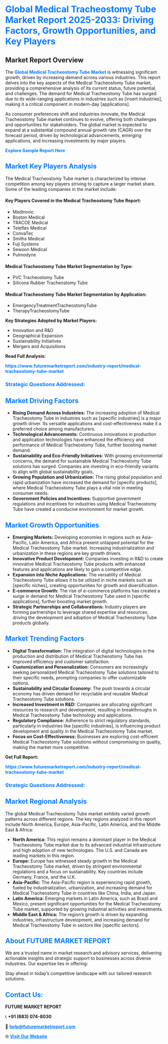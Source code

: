 <h1 style="color: #007BFF;">Global Medical Tracheostomy Tube Market Report 2025-2033: Driving Factors, Growth Opportunities, and Key Players</h1>

<section id="overview">
<h2>Market Report Overview</h2>
<p>The <a href="https://www.futuremarketreport.com/industry-report/medical-tracheostomy-tube-market" style="color: #007BFF; text-decoration: none;"><strong>Global Medical Tracheostomy Tube Market</strong></a> is witnessing significant growth, driven by increasing demand across various industries. This report delves into the key aspects of the Medical Tracheostomy Tube market, providing a comprehensive analysis of its current status, future potential, and challenges. The demand for Medical Tracheostomy Tube has surged due to its wide-ranging applications in industries such as [insert industries], making it a critical component in modern-day [applications].</p>
<p>As consumer preferences shift and industries innovate, the Medical Tracheostomy Tube market continues to evolve, offering both challenges and opportunities for stakeholders. The global market is expected to expand at a substantial compound annual growth rate (CAGR) over the forecast period, driven by technological advancements, emerging applications, and increasing investments by major players.</p>
</section>

<section id="overview">
<p><a href="https://www.futuremarketreport.com/request-sample/reportId=64762" style="color: #007BFF; text-decoration: none;"><strong>Explore Sample Report Here</strong></a></p>
</section>

<section id="key-players">
<h2 style="color: #007BFF;">Market Key Players Analysis</h2>
<p>The Medical Tracheostomy Tube market is characterized by intense competition among key players striving to capture a larger market share. Some of the leading companies in the market include:</p>
<h4>Key Players Covered in the Medical Tracheostomy Tube Report:</h4>
<ul><li>Medtronic</li><li>Boston Medical</li><li>TRACOE Medical</li><li>Teleflex Medical</li><li>ConvaTec</li><li>Smiths Medical</li><li>Fuji Systems</li><li>Sewoon Medical</li><li>Pulmodyne</li></ul>
<h4>Medical Tracheostomy Tube Market Segmentation by Type:</h4>
<ul><li>PVC Tracheostomy Tube</li><li>Silicone Rubber Tracheostomy Tube</li></ul>

<h4>Medical Tracheostomy Tube Market Segmentation by Application:</h4>
<ul><li>EmergencyTreatmentTracheostomyTube</li><li>TherapyTracheostomyTube</li></ul>
<p><strong>Key Strategies Adopted by Market Players:</strong></p>
<ul>
<li>Innovation and R&D</li>
<li>Geographical Expansion</li>
<li>Sustainability Initiatives</li>
<li>Mergers and Acquisitions</li>
</ul>
</section>

<section>
<p><strong>Read Full Analysis: </strong></p><a href="https://www.futuremarketreport.com/industry-report/medical-tracheostomy-tube-market" style="color: #007BFF; text-decoration: none;"><strong>https://www.futuremarketreport.com/industry-report/medical-tracheostomy-tube-market</strong></a>
<h3 style="color: #007BFF;">Strategic Questions Addressed:</h3>
</section>

<section id="driving-factors">
<h2 style="color: #007BFF;">Market Driving Factors</h2>
<ul>
<li><strong>Rising Demand Across Industries:</strong> The increasing adoption of Medical Tracheostomy Tube in industries such as [specific industries] is a major growth driver. Its versatile applications and cost-effectiveness make it a preferred choice among manufacturers.</li>
<li><strong>Technological Advancements:</strong> Continuous innovations in production and application technologies have enhanced the efficiency and performance of Medical Tracheostomy Tube, further boosting market demand.</li>
<li><strong>Sustainability and Eco-Friendly Initiatives:</strong> With growing environmental concerns, the demand for sustainable Medical Tracheostomy Tube solutions has surged. Companies are investing in eco-friendly variants to align with global sustainability goals.</li>
<li><strong>Growing Population and Urbanization:</strong> The rising global population and rapid urbanization have increased the demand for [specific products], where Medical Tracheostomy Tube plays a vital role in meeting consumer needs.</li>
<li><strong>Government Policies and Incentives:</strong> Supportive government regulations and incentives for industries using Medical Tracheostomy Tube have created a conducive environment for market growth.</li>
</ul>
</section>

<section id="growth-opportunities">
<h2 style="color: #007BFF;">Market Growth Opportunities</h2>
<ul>
<li><strong>Emerging Markets:</strong> Developing economies in regions such as Asia-Pacific, Latin America, and Africa present untapped potential for the Medical Tracheostomy Tube market. Increasing industrialization and urbanization in these regions are key growth drivers.</li>
<li><strong>Innovative Product Development:</strong> Companies investing in R&D to create innovative Medical Tracheostomy Tube products with enhanced features and applications are likely to gain a competitive edge.</li>
<li><strong>Expansion into Niche Applications:</strong> The versatility of Medical Tracheostomy Tube allows it to be utilized in niche markets such as [specific niches], creating opportunities for growth and diversification.</li>
<li><strong>E-commerce Growth:</strong> The rise of e-commerce platforms has created a surge in demand for Medical Tracheostomy Tube used in [specific applications], further boosting market growth.</li>
<li><strong>Strategic Partnerships and Collaborations:</strong> Industry players are forming partnerships to leverage shared expertise and resources, driving the development and adoption of Medical Tracheostomy Tube products globally.</li>
</ul>
</section>

<section id="trending-factors">
<h2 style="color: #007BFF;">Market Trending Factors</h2>
<ul>
<li><strong>Digital Transformation:</strong> The integration of digital technologies in the production and distribution of Medical Tracheostomy Tube has improved efficiency and customer satisfaction.</li>
<li><strong>Customization and Personalization:</strong> Consumers are increasingly seeking personalized Medical Tracheostomy Tube solutions tailored to their specific needs, prompting companies to offer customizable options.</li>
<li><strong>Sustainability and Circular Economy:</strong> The push towards a circular economy has driven demand for recyclable and reusable Medical Tracheostomy Tube solutions.</li>
<li><strong>Increased Investment in R&D:</strong> Companies are allocating significant resources to research and development, resulting in breakthroughs in Medical Tracheostomy Tube technology and applications.</li>
<li><strong>Regulatory Compliance:</strong> Adherence to strict regulatory standards, particularly in industries like [specific industries], is influencing product development and quality in the Medical Tracheostomy Tube market.</li>
<li><strong>Focus on Cost-Effectiveness:</strong> Businesses are exploring cost-efficient Medical Tracheostomy Tube solutions without compromising on quality, making the market more competitive.</li>
</ul>
</section>

<section>
<p><strong>Get Full Report: </strong></p><a href="https://www.futuremarketreport.com/industry-report/medical-tracheostomy-tube-market" style="color: #007BFF; text-decoration: none;"><strong>https://www.futuremarketreport.com/industry-report/medical-tracheostomy-tube-market</strong></a>
<h3 style="color: #007BFF;">Strategic Questions Addressed:</h3>
</section>


<section id="regional-analysis">
<h2 style="color: #007BFF;">Market Regional Analysis</h2>
<p>The global Medical Tracheostomy Tube market exhibits varied growth patterns across different regions. The key regions analyzed in this report include North America, Europe, Asia-Pacific, Latin America, and the Middle East & Africa:</p>
<ul>
<li><strong>North America:</strong> This region remains a dominant player in the Medical Tracheostomy Tube market due to its advanced industrial infrastructure and high adoption of new technologies. The U.S. and Canada are leading markets in this region.</li>
<li><strong>Europe:</strong> Europe has witnessed steady growth in the Medical Tracheostomy Tube market, driven by stringent environmental regulations and a focus on sustainability. Key countries include Germany, France, and the U.K.</li>
<li><strong>Asia-Pacific:</strong> The Asia-Pacific region is experiencing rapid growth, fueled by industrialization, urbanization, and increasing demand for Medical Tracheostomy Tube in countries like China, India, and Japan.</li>
<li><strong>Latin America:</strong> Emerging markets in Latin America, such as Brazil and Mexico, present significant opportunities for the Medical Tracheostomy Tube market, supported by growing industrial activities and investments.</li>
<li><strong>Middle East & Africa:</strong> The region’s growth is driven by expanding industries, infrastructure development, and increasing demand for Medical Tracheostomy Tube in sectors like [specific sectors].</li>
</ul>
</section>

<footer>
<h2 style="color: #007BFF;">About FUTURE MARKET REPORT</h2>
<p>We are a trusted name in market research and advisory services, delivering actionable insights and strategic support to businesses across diverse industries. Our expertise lies in offering:</p>

<p>Stay ahead in today’s competitive landscape with our tailored research solutions.</p>

<h2 style="color: #007BFF;">Contact Us:</h2>
<p><strong>FUTURE MARKET REPORT</strong></p>
<p>📞 <strong>+91 (883) 074-8030</strong></p>
<p>📧 <strong><a href="mailto:help@futuremarketreport.com" style="color: #007BFF;">help@futuremarketreport.com</a></strong></p>
<p>🌐 <strong><a href="https://www.futuremarketreport.com/" style="color: #007BFF;">Visit Our Website</a></strong></p>
</footer>